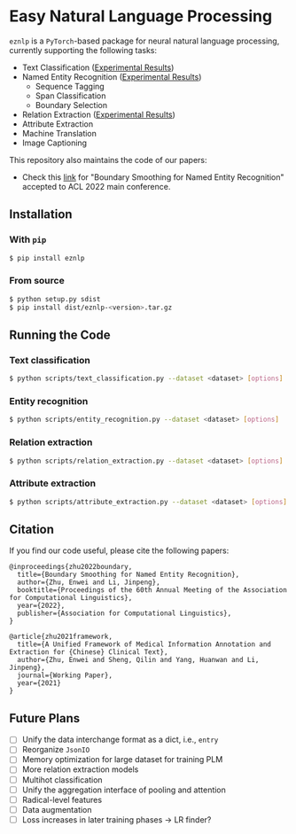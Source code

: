 # Easy Natural Language Processing

`eznlp` is a `PyTorch`-based package for neural natural language processing, currently supporting the following tasks:

* Text Classification ([Experimental Results](docs/text-classification.pdf))
* Named Entity Recognition ([Experimental Results](docs/entity-recognition.pdf))
    * Sequence Tagging
    * Span Classification
    * Boundary Selection
* Relation Extraction ([Experimental Results](docs/relation-extraction.pdf))
* Attribute Extraction
* Machine Translation
* Image Captioning

This repository also maintains the code of our papers: 
* Check this [link](docs/boundary-smoothing.md) for "Boundary Smoothing for Named Entity Recognition" accepted to ACL 2022 main conference. 


## Installation
### With `pip`
```bash
$ pip install eznlp
```

### From source
```bash
$ python setup.py sdist
$ pip install dist/eznlp-<version>.tar.gz
```


## Running the Code
### Text classification
```bash
$ python scripts/text_classification.py --dataset <dataset> [options]
```

### Entity recognition
```bash
$ python scripts/entity_recognition.py --dataset <dataset> [options]
```

### Relation extraction
```bash
$ python scripts/relation_extraction.py --dataset <dataset> [options]
```

### Attribute extraction
```bash
$ python scripts/attribute_extraction.py --dataset <dataset> [options]
```


## Citation
If you find our code useful, please cite the following papers: 

```
@inproceedings{zhu2022boundary,
  title={Boundary Smoothing for Named Entity Recognition},
  author={Zhu, Enwei and Li, Jinpeng},
  booktitle={Proceedings of the 60th Annual Meeting of the Association for Computational Linguistics},
  year={2022},
  publisher={Association for Computational Linguistics},
}
```

```
@article{zhu2021framework,
  title={A Unified Framework of Medical Information Annotation and Extraction for {Chinese} Clinical Text},
  author={Zhu, Enwei and Sheng, Qilin and Yang, Huanwan and Li, Jinpeng},
  journal={Working Paper},
  year={2021}
}
```


## Future Plans
- [ ] Unify the data interchange format as a dict, i.e., `entry`
- [ ] Reorganize `JsonIO`
- [ ] Memory optimization for large dataset for training PLM
- [ ] More relation extraction models
- [ ] Multihot classification
- [ ] Unify the aggregation interface of pooling and attention
- [ ] Radical-level features
- [ ] Data augmentation
- [ ] Loss increases in later training phases -> LR finder?
